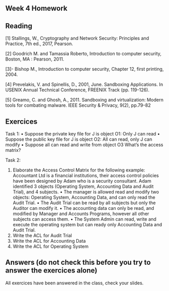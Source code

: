 ## Week 4 Homework

## Reading
[1] Stallings, W., Cryptography and Network Security: Principles and Practice, 7th ed., 2017, Pearson.

[2] Goodrich M. and Tamassia Roberto, Introduction to computer security, Boston, MA : Pearson, 2011.

[3]- Bishop M., Introduction to computer security, Chapter 12, first printing, 2004. 

[4] Prevelakis, V. and Spinellis, D., 2001, June. Sandboxing Applications. In USENIX Annual Technical Conference, FREENIX Track (pp. 119-126).

[5] Greamo, C. and Ghosh, A., 2011. Sandboxing and virtualization: Modern tools for combating malware. IEEE Security & Privacy, 9(2), pp.79-82

## Exercices
Task 1: 
•	Suppose the private key file for J is object O1:  Only J can read
•	Suppose the public key file for J is object O2: All can read, only J can modify
•	Suppose all can read and write from object O3
What’s the access matrix?

Task 2:
1.	Elaborate the Access Control Matrix for the following example:
Accountant Ltd is a financial institutions, their access control policies have been designed by Adam who is a security consultant.  Adam identified 3 objects (Operating System, Accounting Data and Audit Trial), and 4 subjects.
•	The manager is allowed read and modify two objects: Operating System, Accounting Data, and can only read the Audit Trial. 
•	The Audit Trial can be read by all subjects but only the Auditor can modify it. 
•	The accounting data can only be read, and modified by Manager and Accounts Programs, however all other subjects can access them. 
•	The System Admin can read, write and execute the operating system but can ready only Accounting Data and Audit Trial.
2.	Write the ACL for Audit Trial
3.	Write the ACL for Accounting Data
4.	Write the ACL for Operating System


## Answers (do not check this before you try to answer the exercices alone)

All exercices have been answered in the class, check your slides.

